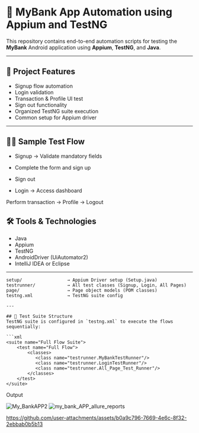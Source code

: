 # 📱 MyBank App Automation using Appium and TestNG

This repository contains end-to-end automation scripts for testing the **MyBank** Android application using **Appium**, **TestNG**, and **Java**.

---

## 🚀 Project Features

- Signup flow automation
- Login validation
- Transaction & Profile UI test
- Sign out functionality
- Organized TestNG suite execution
- Common setup for Appium driver

---
 ## 🚀📸 Sample Test Flow

- Signup → Validate mandatory fields

- Complete the form and sign up

- Sign out

- Login → Access dashboard

Perform transaction → Profile → Logout
## 🛠️ Tools & Technologies

- Java
- Appium
- TestNG
- AndroidDriver (UiAutomator2)
- IntelliJ IDEA or Eclipse

---
``` Folder Structure
setup/                 → Appium Driver setup (Setup.java)
testrunner/            → All test classes (Signup, Login, All Pages)
page/                  → Page object models (POM classes)
testng.xml             → TestNG suite config

---

## 🧪 Test Suite Structure
TestNG suite is configured in `testng.xml` to execute the flows sequentially:

```xml
<suite name="Full Flow Suite">
    <test name="Full Flow">
        <classes>
           <class name="testrunner.MyBankTestRunner"/>
           <class name="testrunner.LoginTestRunner"/>
           <class name="testrunner.All_Page_Test_Runner"/>
        </classes>
    </test>
</suite>
```
 Output

![My_BankAPP2](https://github.com/user-attachments/assets/e93c4cb9-6f0f-4d33-99fc-a810de4f0741)
![my_bank_APP_allure_reports](https://github.com/user-attachments/assets/2c3dfea0-10f2-45bb-a7bd-958a2c4d3f6c)





https://github.com/user-attachments/assets/b0a9c796-7669-4e6c-8f32-2ebbab0b5b13


